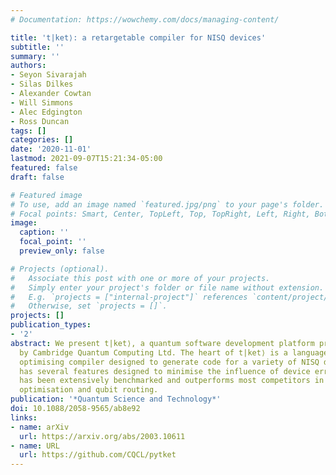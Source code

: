 ```yaml
---
# Documentation: https://wowchemy.com/docs/managing-content/

title: 't|ket⟩: a retargetable compiler for NISQ devices'
subtitle: ''
summary: ''
authors:
- Seyon Sivarajah
- Silas Dilkes
- Alexander Cowtan
- Will Simmons
- Alec Edgington
- Ross Duncan
tags: []
categories: []
date: '2020-11-01'
lastmod: 2021-09-07T15:21:34-05:00
featured: false
draft: false

# Featured image
# To use, add an image named `featured.jpg/png` to your page's folder.
# Focal points: Smart, Center, TopLeft, Top, TopRight, Left, Right, BottomLeft, Bottom, BottomRight.
image:
  caption: ''
  focal_point: ''
  preview_only: false

# Projects (optional).
#   Associate this post with one or more of your projects.
#   Simply enter your project's folder or file name without extension.
#   E.g. `projects = ["internal-project"]` references `content/project/deep-learning/index.md`.
#   Otherwise, set `projects = []`.
projects: []
publication_types:
- '2'
abstract: We present t|ket⟩, a quantum software development platform produced
  by Cambridge Quantum Computing Ltd. The heart of t|ket⟩ is a language-agnostic
  optimising compiler designed to generate code for a variety of NISQ devices, which
  has several features designed to minimise the influence of device error. The compiler
  has been extensively benchmarked and outperforms most competitors in terms of circuit
  optimisation and qubit routing.
publication: '*Quantum Science and Technology*'
doi: 10.1088/2058-9565/ab8e92
links:
- name: arXiv
  url: https://arxiv.org/abs/2003.10611
- name: URL
  url: https://github.com/CQCL/pytket
---
```

